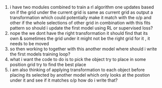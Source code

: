 1. i have two modules combined to train a rl algorithm one updates based on if the grid under the current grid is same as current grid as output a transformation which could potentially make it match with the o/p and other if the whole selections of other grid in combination with this fits pattern so should i update the  first model using RL or supervised loss?
2. nope the we dont have the right transformation it should find that its own & sometimes the grid under it might not be the right grid for it , it needs to be moved 
3. so then working to together with this another  model where should i write the first models training loop?
4. what i want the code to do is to pick the object try to place in some position grid try to find the best place 
5. i am also thinking of applying transformation to each object before placing its selected by another model which only looks at the postion under  it and see if it matches o/p how do i write that?
